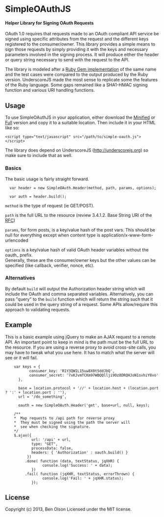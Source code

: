 SimpleOAuthJS
=========

#### Helper Library for Signing OAuth Requests ####

OAuth 1.0 requires that requests made to an OAuth compliant API service
be signed using specific attributes from the request and the different keys
registered to the consumer/owner.  This library provides a simple means to 
sign those requests by simply providing it with the keys and necessary parameters
involved in the signing process.  It will produce either the header or query
string necessary to send with the request to the API.

The library is modeled after a [Ruby Gem implementation](https://github.com/laserlemon/simple_oauth/blob/master/lib/simple_oauth/header.rb) 
of the same name and the test cases were compared to the output produced by the Ruby version.
UnderscoreJS made the most sense to replicate some the features of the Ruby language.  Some gaps remained
like a SHA1-HMAC signing function and various URI handling functions.  


Usage
---------------

To use SimpleOAuthJS in your application, either download the 
[Minified](https://raw.github.com/bseth99/simple-oauth-js/master/simple-oauth.min.js) or 
[Full](https://raw.github.com/bseth99/simple-oauth-js/master/simple-oauth.js) version and copy it to a suitable location. 
Then include it in your HTML like so:

    <script type="text/javascript" src="/path/to/simple-oauth.js"></script>

The library does depend on UnderscoreJS (http://underscorejs.org) so make sure to include that as well.


### Basics ###

The basic usage is fairly straight forward.

      var header = new SimpleOAuth.Header(method, path, params, options);
      
      var auth = header.build();
      
`method` is the type of request (ie GET/POST).

`path` is the full URL to the resource (review 3.4.1.2. Base String URI of the [RFC](http://tools.ietf.org/html/rfc5849))

`params`, for form posts, is a key/value hash of the post vars.  This should be null for
everything except when content type is application/x-www-form-urlencoded

`options` is a key/value hash of valid OAuth header variables without the oauth_ prefix.  
Generally, these are the consumer/owner keys but the other values can be specified (like callback,
verifier, nonce, etc).


### Alternatives ###

By default `build` will output the Authorization header string which will include the OAuth and comma
separated variables.  Alternatively, you can pass "query" to the `build` function which will return the
string such that it could be used in the query string of a request.  Some APIs allow/require this approach
to validating requests.


Example
---------------

This is a basic example using jQuery to make an AJAX request to a remote API.  An important
point to keep in mind is the path must be the full URL to the resource.  If you are using
a reverse proxy to avoid cross-site calls, you may have to tweak what you use here.  It
has to match what the server will see or it will fail.


        var keys = {
               consumer_key: 'R1Y3QW1L15uw8X0t5ddJbQ',
               consumer_secret: '7xKJvmTCKm97WBQQllji9Oz8DRQHJoN1svhiY8vo'
          },

          base = location.protocol + '//' + location.host + (location.port ? ':' + location.port : ''),
          url = '/do_something',

          oauth = new SimpleOAuth.Header('get', base+url, null, keys);

        /**
        *  Map requests to /api path for reverse proxy
        *  They must be signed using the path the server will
        *  see when checking the signature.
        */
        $.ajax({
                url: '/api' + url,
                type: "GET",
                processData: false,
                headers: { 'Authorization' : oauth.build() }
              })
             .done( function (data, textStatus, jqXHR) {
                     console.log('Success: ' + data);
                })
             .fail( function (jqXHR, textStatus, errorThrown) {
                     console.log('Fail: ' + jqXHR.status);
                });

License
---------------

Copyright (c) 2013, Ben Olson
Licensed under the MIT license.  
